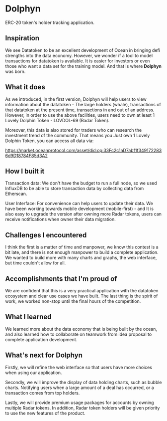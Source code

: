 # Dolphyn

ERC-20 token's holder tracking application.

## Inspiration
We see Datatoken to be an excellent development of Ocean in bringing defi strengths into the data economy. However, we wonder if a tool to model transactions for datatoken is available. It is easier for investors or even those who want a data set for the training model. And that is where<b> Dolphyn </b> was born.
## What it does
As we introduced, in the first version, Dolphyn will help users to view information about the datatoken - The large holders (whale), transactions of that datatoken at the present time, transactions in and out of an address. However, in order to use the above facilities, users need to own at least 1 Lovely Dolphin Token - LOVDOL-69 (Radar Token).

Moreover, this data is also stored for traders who can research the investment trend of the community. That means you Just own 1 Lovely Dolphin Token, you can access all data via:

https://market.oceanprotocol.com/asset/did:op:33Fc2c1aD7abf1f3491722836d9D18784F85d3A2

## How I built it
Transaction data: We don't have the budget to run a full node, so we used InfluxDB to be able to store transaction data by collecting data from Etherscan.

User Interface: For convenience can help users to update their data. We have been working towards mobile development (mobile-first) - and It is also easy to upgrade the version after owning more Radar tokens, users can receive notifications when owner their data migration.

## Challenges I encountered
I think the first is a matter of time and manpower, we know this contest is a bit late, and there is not enough manpower to build a complete application.
We wanted to build more with many charts and graphs, the web interface, but time couldn't allow for all.

## Accomplishments that I'm proud of

We are confident that this is a very practical application with the datatoken ecosystem and clear use cases we have built.
The last thing is the spirit of work, we worked non-stop until the final hours of the competition.

## What I learned
We learned more about the data economy that is being built by the ocean, and also learned how to collaborate on teamwork from idea proposal to complete application development.

## What's next for Dolphyn

Firstly, we will refine the web interface so that users have more choices when using our application.

Secondly, we will improve the display of data holding charts, such as bubble charts. Notifying users when a large amount of a deal has occurred, or a transaction comes from top holders.

Lastly, we will provide premium usage packages for accounts by owning multiple Radar tokens. In addition, Radar token holders will be given priority to use the new features of the product.
